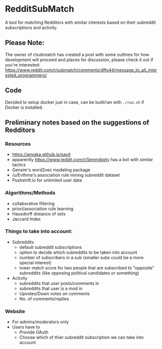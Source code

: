 # RedditSubMatch

A tool for matching Redditors with similar interests based on their subreddit subscriptions and activity.

## Please Note:
The owner of r/submatch has created a post with some outlines for how development will proceed and places for discussion, please check it out if you're interested: https://www.reddit.com/r/submatch/comments/dffo44/message_to_all_interested_programmers/

## Code

Decided to setup docker just in case, can be built/ran with `./run.sh` if Docker is installed.

## Preliminary notes based on the suggestions of Redditors

### Resources

 - https://anvaka.github.io/sayit
 - apparently https://www.reddit.com/r/Serendipity has a bot with similar tactics
 - Gensim's word2vec modeling package
 - /u/Evthma's association rule mining subreddit dataset
 - Pushshift.io for unlimited user data

### Algorithms/Methods

 - collaborative filtering
 - priori/association rule learning
 - Hausdorff distance of sets
 - Jaccard Index
 
### Things to take into account:

 - Subreddits
    - default subreddit subscriptions
    - option to decide which subreddits to be taken into account
    - number of subscribers in a sub (smaller subs could be a more special interest)
    - lower match score for two people that are subscribed to "opposite" subreddits (like opposing political candidates or something)
 - Activity
    - subreddits that user posts/comments in
    - subreddits that user is a mod in
    - Upvotes/Down votes on comments
    - No. of comments/replies

### Website
 - For admins/moderators only
 - Users have to 
    - Provide OAuth
    - Choose which of thier subreddit subscription we can take into account
